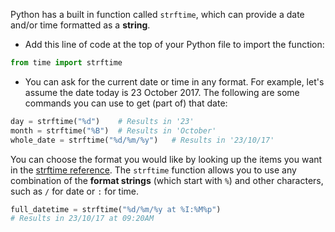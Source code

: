 Python has a built in function called `strftime`, which can provide a date and/or time formatted as a **string**.

+ Add this line of code at the top of your Python file to import the function:

```python
from time import strftime
```

+ You can ask for the current date or time in any format. For example, let's assume the date today is 23 October 2017. The following are some commands you can use to get (part of) that date:

```python
day = strftime("%d")    # Results in '23'
month = strftime("%B")  # Results in 'October'
whole_date = strftime("%d/%m/%y")   # Results in '23/10/17'
```

You can choose the format you would like by looking up the items you want in the [strftime reference](http://strftime.org/). The `strftime` function allows you to use any combination of the **format strings** (which start with `%`) and other characters, such as `/` for date or `:` for time.

```python
full_datetime = strftime("%d/%m/%y at %I:%M%p")
# Results in 23/10/17 at 09:20AM
```
